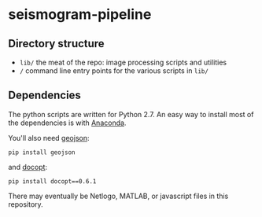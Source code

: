 # seismogram-pipeline

## Directory structure
- `lib/` the meat of the repo: image processing scripts and utilities
- `/` command line entry points for the various scripts in `lib/`

## Dependencies

The python scripts are written for Python 2.7. An easy way to install most of the dependencies is with [Anaconda](http://continuum.io/downloads).

You'll also need [geojson](https://pypi.python.org/pypi/geojson/):
```
pip install geojson
```

and [docopt](https://github.com/docopt/docopt):
```
pip install docopt==0.6.1
```

There may eventually be Netlogo, MATLAB, or javascript files in this repository.